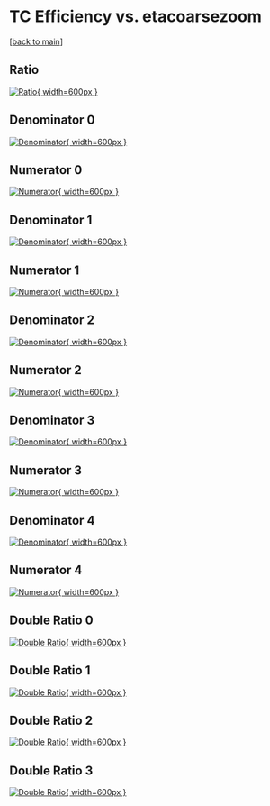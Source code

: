 # TC Efficiency vs. etacoarsezoom

[[back to main](./)]



## Ratio

[![Ratio](../mtv/var/TC_loweta_211_0_eff_etacoarsezoom.png){ width=600px }](../mtv/var/TC_loweta_211_0_eff_etacoarsezoom.pdf)

## Denominator 0

[![Denominator](../mtv/den/TC_loweta_211_0_eff_etacoarsezoom_den0.png){ width=600px }](../mtv/den/TC_loweta_211_0_eff_etacoarsezoom_den0.pdf)

## Numerator 0

[![Numerator](../mtv/num/TC_loweta_211_0_eff_etacoarsezoom_num0.png){ width=600px }](../mtv/num/TC_loweta_211_0_eff_etacoarsezoom_num0.pdf)

## Denominator 1

[![Denominator](../mtv/den/TC_loweta_211_0_eff_etacoarsezoom_den1.png){ width=600px }](../mtv/den/TC_loweta_211_0_eff_etacoarsezoom_den1.pdf)

## Numerator 1

[![Numerator](../mtv/num/TC_loweta_211_0_eff_etacoarsezoom_num1.png){ width=600px }](../mtv/num/TC_loweta_211_0_eff_etacoarsezoom_num1.pdf)

## Denominator 2

[![Denominator](../mtv/den/TC_loweta_211_0_eff_etacoarsezoom_den2.png){ width=600px }](../mtv/den/TC_loweta_211_0_eff_etacoarsezoom_den2.pdf)

## Numerator 2

[![Numerator](../mtv/num/TC_loweta_211_0_eff_etacoarsezoom_num2.png){ width=600px }](../mtv/num/TC_loweta_211_0_eff_etacoarsezoom_num2.pdf)

## Denominator 3

[![Denominator](../mtv/den/TC_loweta_211_0_eff_etacoarsezoom_den3.png){ width=600px }](../mtv/den/TC_loweta_211_0_eff_etacoarsezoom_den3.pdf)

## Numerator 3

[![Numerator](../mtv/num/TC_loweta_211_0_eff_etacoarsezoom_num3.png){ width=600px }](../mtv/num/TC_loweta_211_0_eff_etacoarsezoom_num3.pdf)

## Denominator 4

[![Denominator](../mtv/den/TC_loweta_211_0_eff_etacoarsezoom_den4.png){ width=600px }](../mtv/den/TC_loweta_211_0_eff_etacoarsezoom_den4.pdf)

## Numerator 4

[![Numerator](../mtv/num/TC_loweta_211_0_eff_etacoarsezoom_num4.png){ width=600px }](../mtv/num/TC_loweta_211_0_eff_etacoarsezoom_num4.pdf)

## Double Ratio 0

[![Double Ratio](../mtv/ratio/TC_loweta_211_0_eff_etacoarsezoom_ratio0.png){ width=600px }](../mtv/ratio/TC_loweta_211_0_eff_etacoarsezoom_ratio0.pdf)

## Double Ratio 1

[![Double Ratio](../mtv/ratio/TC_loweta_211_0_eff_etacoarsezoom_ratio1.png){ width=600px }](../mtv/ratio/TC_loweta_211_0_eff_etacoarsezoom_ratio1.pdf)

## Double Ratio 2

[![Double Ratio](../mtv/ratio/TC_loweta_211_0_eff_etacoarsezoom_ratio2.png){ width=600px }](../mtv/ratio/TC_loweta_211_0_eff_etacoarsezoom_ratio2.pdf)

## Double Ratio 3

[![Double Ratio](../mtv/ratio/TC_loweta_211_0_eff_etacoarsezoom_ratio3.png){ width=600px }](../mtv/ratio/TC_loweta_211_0_eff_etacoarsezoom_ratio3.pdf)

